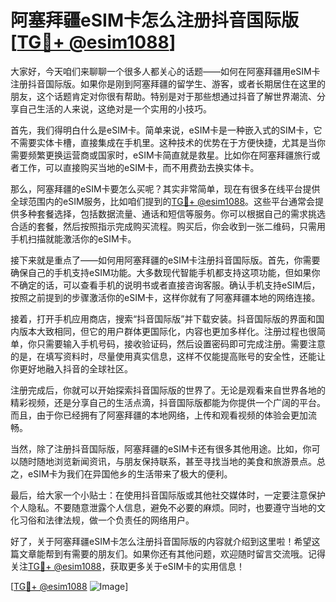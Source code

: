 # 阿塞拜疆eSIM卡怎么注册抖音国际版[[TG💪+ @esim1088](https://t.me/s/esim1088)]

大家好，今天咱们来聊聊一个很多人都关心的话题——如何在阿塞拜疆用eSIM卡注册抖音国际版。如果你是刚到阿塞拜疆的留学生、游客，或者长期居住在这里的朋友，这个话题肯定对你很有帮助。特别是对于那些想通过抖音了解世界潮流、分享自己生活的人来说，这绝对是一个实用的小技巧。

首先，我们得明白什么是eSIM卡。简单来说，eSIM卡是一种嵌入式的SIM卡，它不需要实体卡槽，直接集成在手机里。这种技术的优势在于方便快捷，尤其是当你需要频繁更换运营商或国家时，eSIM卡简直就是救星。比如你在阿塞拜疆旅行或者工作，可以直接购买当地的eSIM卡，而不用费劲去换实体卡。

那么，阿塞拜疆的eSIM卡要怎么买呢？其实非常简单，现在有很多在线平台提供全球范围内的eSIM服务，比如咱们提到的[TG💪+ @esim1088](https://t.me/s/esim1088)。这些平台通常会提供多种套餐选择，包括数据流量、通话和短信等服务。你可以根据自己的需求挑选合适的套餐，然后按照指示完成购买流程。购买后，你会收到一张二维码，只需用手机扫描就能激活你的eSIM卡。

接下来就是重点了——如何用阿塞拜疆的eSIM卡注册抖音国际版。首先，你需要确保自己的手机支持eSIM功能。大多数现代智能手机都支持这项功能，但如果你不确定的话，可以查看手机的说明书或者直接咨询客服。确认手机支持eSIM后，按照之前提到的步骤激活你的eSIM卡，这样你就有了阿塞拜疆本地的网络连接。

接着，打开手机应用商店，搜索“抖音国际版”并下载安装。抖音国际版的界面和国内版本大致相同，但它的用户群体更国际化，内容也更加多样化。注册过程也很简单，你只需要输入手机号码，接收验证码，然后设置密码即可完成注册。需要注意的是，在填写资料时，尽量使用真实信息，这样不仅能提高账号的安全性，还能让你更好地融入抖音的全球社区。

注册完成后，你就可以开始探索抖音国际版的世界了。无论是观看来自世界各地的精彩视频，还是分享自己的生活点滴，抖音国际版都能为你提供一个广阔的平台。而且，由于你已经拥有了阿塞拜疆的本地网络，上传和观看视频的体验会更加流畅。

当然，除了注册抖音国际版，阿塞拜疆的eSIM卡还有很多其他用途。比如，你可以随时随地浏览新闻资讯，与朋友保持联系，甚至寻找当地的美食和旅游景点。总之，eSIM卡为我们在异国他乡的生活带来了极大的便利。

最后，给大家一个小贴士：在使用抖音国际版或其他社交媒体时，一定要注意保护个人隐私。不要随意泄露个人信息，避免不必要的麻烦。同时，也要遵守当地的文化习俗和法律法规，做一个负责任的网络用户。

好了，关于阿塞拜疆eSIM卡怎么注册抖音国际版的内容就介绍到这里啦！希望这篇文章能帮到有需要的朋友们。如果你还有其他问题，欢迎随时留言交流哦。记得关注[TG💪+ @esim1088](https://t.me/s/esim1088)，获取更多关于eSIM卡的实用信息！

[[TG💪+ @esim1088](https://t.me/s/esim1088) ![Image](https://i.postimg.cc/4NQfJmqS/Snipaste-2025-05-13-00-14-12.png)]